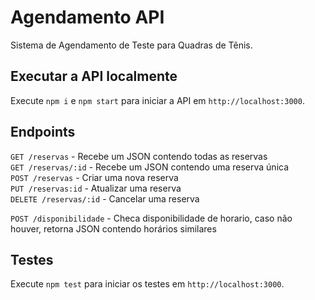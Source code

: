 # Agendamento API

Sistema de Agendamento de Teste para Quadras de Tênis.

## Executar a API localmente

Execute `npm i` e `npm start` para iniciar a API em `http://localhost:3000`.

## Endpoints

`GET /reservas` - Recebe um JSON contendo todas as reservas  
`GET /reservas/:id` - Recebe um JSON contendo uma reserva única  
`POST /reservas` - Criar uma nova reserva  
`PUT /reservas:id` - Atualizar uma reserva  
`DELETE /reservas/:id` - Cancelar uma reserva

`POST /disponibilidade` - Checa disponibilidade de horario, caso não houver, retorna JSON contendo horários similares

## Testes

Execute `npm test` para iniciar os testes em `http://localhost:3000`.
